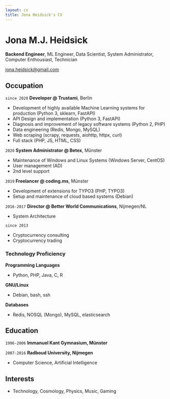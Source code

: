 ```yaml
---
layout: cv
title: Jona Heidsick's CV
---
```

# Jona M.J. Heidsick
__Backend Engineer__, ML Engineer, Data Scientist, System Administrator, Computer Enthousiast, Technician


<div id="webaddress">
<a href="jona.heidsick@gmail.com">jona.heidsick@gmail.com</a>
</div>


## Occupation

`since 2020` 
__Developer @ Trustami__, Berlin

- Development of highly available Machine Learning systems for production (Python 3, sklearn, FastAPI)
- API Design and implementation (Python 3, FastAPI)
- Diagnosis and improvement of legacy software systems (Python 2, PHP)
- Data engineering (Redis, Mongo, MySQL)
- Web scraping (scrapy, requests, aiohttp, httpx, curl)
- Full stack (PHP, JS, HTML, CSS)

`2020`
__System Administrator @ Betex__, Münster

- Maintenance of Windows and Linux Systems (Windows Server, CentOS)
- User management (AD)
- 2nd level support

`2019`
__Freelancer @ coding.ms__, Münster

- Development of extensions for TYPO3 (PHP, TYPO3)
- Setup and maintenance of cloud based systems (Debian)

`2016-2017`
__Director @ Better World Communications__, Nijmegen/NL
- System Architecture

`since 2013`
- Cryptocurrency consulting
- Cryptocurrency trading

### Technology Proficiency

__Programming Languages__
- Python, PHP, Java, C, R

__GNU/Linux__
- Debian, bash, ssh

__Databases__
- Redis, NOSQL (Mongo), MySQL, elasticsearch


## Education

`1996-2006`
__Immanuel Kant Gymnasium, Münster__

`2007-2016`
__Radboud University, Nijmegen__
- Computer Science, Artificial Intelligence

## Interests

- Technology, Cosmology, Physics, Music, Gaming

<!-- do we need this? 
## Achievements

`2004`
__Tetris clone as Java Applet__ (school project)

`2005`
__Snake clone by reusing Code from Tetris__ 


<!-- ### Footer

Last updated: May 2021 -->


